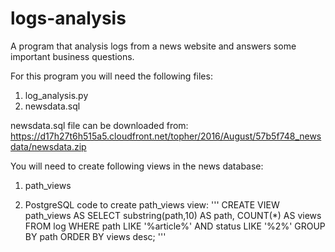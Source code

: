 # logs-analysis
A program that analysis logs from a news website and answers some important business questions.

For this program you will need the following files:
1. log_analysis.py 
2. newsdata.sql


newsdata.sql file can be downloaded from: https://d17h27t6h515a5.cloudfront.net/topher/2016/August/57b5f748_newsdata/newsdata.zip

You will need to create following views in the news database:
1. path_views 


1. PostgreSQL code to create path_views view:
'''
	CREATE VIEW path_views AS
	SELECT  substring(path,10) AS path, COUNT(*) AS views
	FROM log
	WHERE path LIKE '%article%' 
	AND status LIKE '%2%'
	GROUP BY path
	ORDER BY views desc;
'''